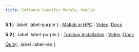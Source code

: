 ```yaml
---
title: Software Specific Module- Matlab
---
```


**5.1**{: .label .label-purple }
: [Matlab in HPC](#)
   : [Video](#)
      :[Docs](https://hernandezj1.github.io/hpced/Docs/5_1_MatlabinHPC/)
      
**5.2**{: .label .label-purple }
: [Toolbox Installation](#)
   : [Video](#)
      :[Docs](https://hernandezj1.github.io/hpced/Docs/5_2_ToolboxInstallation/)
      
[Quiz](#){: .label .label-red }
